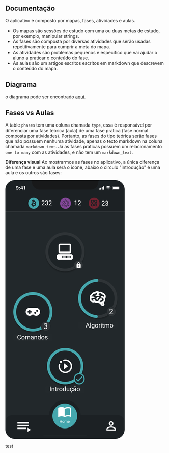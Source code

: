 ## Documentação
O aplicativo é composto por mapas, fases, atividades e aulas. 

- Os mapas são sessões de estudo com uma ou duas metas de estudo, por exemplo, manipular strings. 
- As fases são composta por diversas atividades que serão usadas repetitivamente para cumprir a meta do mapa.
- As atividades são problemas pequenos e especifico que vai ajudar o aluno a praticar o conteúdo do fase.
- As aulas são um artigos escritos escritos em markdown que descrevem o conteúdo do mapa.

## Diagrama
o diagrama pode ser encontrado [aqui](https://lucid.app/lucidchart/baa3fd86-d248-40fc-898b-3eaa7da3ac6d/edit?invitationId=inv_4310d971-d43b-46f6-85b5-1221de03e802).

## Fases vs Aulas
A table `phases` tem uma coluna chamada `type`, essa é responsável por diferenciar uma fase teórica (aula) de uma fase pratica (fase normal composta por atividades). Portanto, as fases do tipo teórica serão fases que não possuem nenhuma atividade, apenas o texto markdown na coluna chamada `markdown_text`. Já as fases práticas possuem um relacionamento `one to many` com as atividades, e não tem um `markdown_text`.

**Diferença visual**
Ao mostrarmos as fases no aplicativo, a única diferença de uma fase e uma aula será o ícone, abaixo o circulo "introdução" é uma aula e os outros são fases:

<img align="center" src="./public/home_print.png" />

test